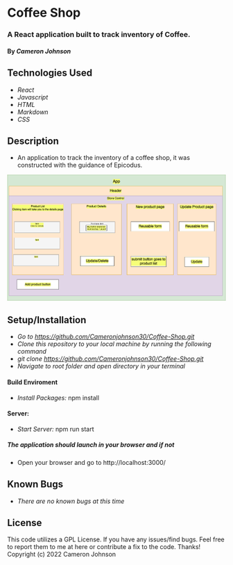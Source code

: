 # Coffee Shop

### A React application built to track inventory of Coffee.
#### By _**Cameron Johnson**_

## Technologies Used
* _React_
* _Javascript_
* _HTML_
* _Markdown_
* _CSS_

## Description
* An application to track the inventory of a coffee shop, it was constructed with the guidance of Epicodus.

![AppDiagram](src/img/CoffeeDiagram.drawio.png)

## Setup/Installation
* _Go to https://github.com/Cameronjohnson30/Coffee-Shop.git_
* _Clone this repository to your local machine by running the following command_
* _git clone https://github.com/Cameronjohnson30/Coffee-Shop.git_
* _Navigate to root folder and open directory in your terminal_

#### Build Enviroment
* _Install Packages:_ npm install

#### Server:
* _Start Server:_ npm run start

##### The application should launch in your browser and if not
* Open your browser and go to http://localhost:3000/

## Known Bugs
* _There are no known bugs at this time_


## License
This code utilizes a GPL License. If you have any issues/find bugs. Feel free to report them to me at here or contribute a fix to the code. Thanks! Copyright (c) 2022 Cameron Johnson

